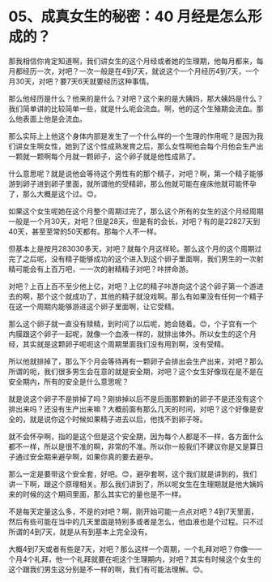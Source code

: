 # 05、成真女生的秘密：40 月经是怎么形成的？

那我相信你肯定知道啊，我们讲女生的这个月经或者她的生理期，他每月都来，每月都经历一次，对吧？一次一般是在4到7天，就说这个一个月经历4到7天，一个月30天，对吧？要7天6天就要经历这种事情。

那么他经历是什么？他来的是什么？对吧？这个来的是大姨妈，那大姨妈是什么？我们简单讲的比较简单一些，就是什么呃会流血。啊，他的这个生殖期会流血。那么他表面上他是会流血。

那么实际上上他这个身体内部是发生了一个什么样的一个生理的作用呢？是因为我们讲女生啊女性，她到了这个性成熟发育之后，那么女性啊他会每个月他会生产出一颗就一颗啊每个月就一颗卵子，这个卵子就是他性成熟了。

什么意思呢？就是说他会等待这个男性有的那个精子，对吧？啊，第一个精子能够游到卵子进到卵子里面，就所谓他的受精卵，那么他就可能在痤床他就可能怀孕了，那么大概是这个过。😊。

如果这个女生呢她在这个月整个周期过完了，那么这个所有的女生的这个月经周期一般是一个月30天，对吧？但是28天，但是有的会长，对吧？有的是22827天到40天，甚至至常的50天都有。那每个人不一样。

但基本上是按月283030多天，对吧？就每个月这样轮。那么这个月的这个周期过完了之后呢，没有精子能够成功的这个进入到这个卵子里面啊，我们男生的一次射精可能会有上百万吧，一一次的射精精子对吧？咔拼命游。

对吧？上百上百不至少他上亿，对吧？上亿的精子咔游向这个这个卵子第一个游进去的啊，那个这个就成功了，其他的精子就没戏啊。那么有如果没有任何一个精子在这一个周期内能够游进这个卵子里面啊，让它受精。

那么这个卵子就一直没有赎精，到时间了以后呢，她会随着。😊，个子宫有一个内膜跟这个卵子一起呢，就像一个血液一样的，就排出体外。所以女生的这个月经，其实就是这颗卵子呢呃这个周期里面我们没有用到啊，没有受精。

所以他就排掉了，那么下个月会等待再有一颗卵子会排出会生产出来，对吧？那么所谓的呃，我们很多男生会在意的就是安全期，对吧？这个女生好像现在是不是在安全期内，所有的安全是什么意思呢？

就是说这个卵子不是排掉了吗？刚排掉以后不是后面那颗新的卵子不是还没有这个排出来吗？还没有生产出来嘛？大概前面有那么几天的时间，对吧？这个好像是安全的，就是说你这个时候如果精子进去以后，他找不到卵子呀。

就不会怀孕啊，指的是这个但是这个安全期，因为每个人都是不一样，各方面什么都不一样，所以是很不准的啊，非常的不准。所以你一般我们不建议你是又是算日子通过安全期来避孕啊，如果你真的要去避孕。

那么一定是要带这个安全套，好吧。😊，避孕套啊，这个我们就是讲到的，我们讲一下啊，跟这个原理相关。那么我们讲到了，所以呢女生在生理期就是他大姨妈来的时候的这个期间里面，那么其实它的量也是不一样。

不是每天定量这么多，不是的对吧？啊，刚开始可能一点点对吧？4到7天里面，然后有些可能在当中的几天里面是特别多或者是怎么，他血液也是个过程。只不过所谓的4到7天，就是从有到基本上完全没有。

大概4到7天或者有些是7天，对吧？那么这样一个周期，一个礼拜对吧？你像一一个月4个礼拜，他一个礼拜就要在呃这个生理期内，对吧？其实有时候这个女生的这个跟我们男生这分别是不一样的啊，我们有可能法理解。😊。

